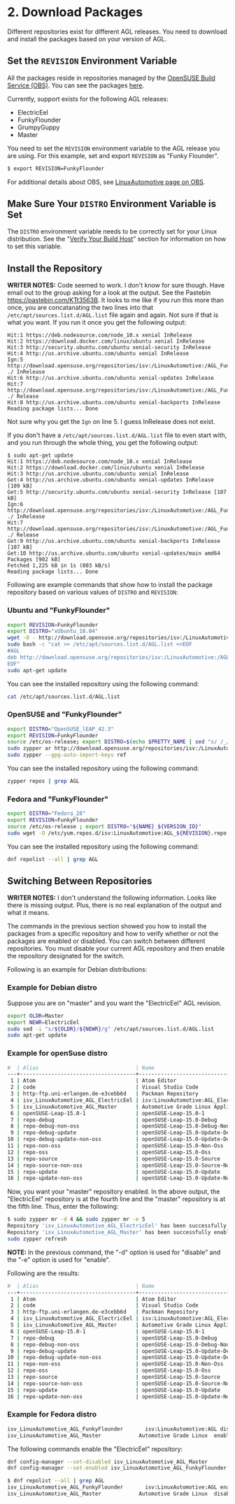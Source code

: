 # 2. Download Packages

Different repositories exist for different AGL releases.
You need to download and install the packages based on your version
of AGL.

## Set the `REVISION` Environment Variable

All the packages reside in repositories managed by the
[OpenSUSE Build Service (OBS)](https://build.opensuse.org/).
You can see the packages
[here](https://build.opensuse.org/project/subprojects/isv:LinuxAutomotive#).

Currently, support exists for the following AGL releases:

* ElectricEel
* FunkyFlounder
* GrumpyGuppy
* Master

You need to set the `REVISION` environment variable to the AGL release you
are using.
For this example, set and export `REVISION` as "Funky Flounder".

```bash
$ export REVISION=FunkyFlounder
```
For additional details about OBS, see
[LinuxAutomotive page on OBS](https://build.opensuse.org/project/show/isv:LinuxAutomotive).

## Make Sure Your `DISTRO` Environment Variable is Set

The `DISTRO` environment variable needs to be correctly set for your
Linux distribution.
See the
"[Verify Your Build Host](./1-verify-build-host.html)"
section for information on how to set this variable.

## Install the Repository

**WRITER NOTES:** Code seemed to work.
I don't know for sure though.
Have email out to the group asking for a look at the output.
See the Pastebin https://pastebin.com/KTt3563B.
It looks to me like if you run this more than once, you are concatanating the
two lines into that `/etc/apt/sources.list.d/AGL.list` file again and again.
Not sure if that is what you want.
If you run it once you get the following output:

```
Hit:1 https://deb.nodesource.com/node_10.x xenial InRelease
Hit:2 https://download.docker.com/linux/ubuntu xenial InRelease
Hit:3 http://security.ubuntu.com/ubuntu xenial-security InRelease
Hit:4 http://us.archive.ubuntu.com/ubuntu xenial InRelease
Ign:5 http://download.opensuse.org/repositories/isv:/LinuxAutomotive:/AGL_FunkyFlounder/xUbuntu_16.04 ./ InRelease
Hit:6 http://us.archive.ubuntu.com/ubuntu xenial-updates InRelease
Hit:7 http://download.opensuse.org/repositories/isv:/LinuxAutomotive:/AGL_FunkyFlounder/xUbuntu_16.04 ./ Release
Hit:8 http://us.archive.ubuntu.com/ubuntu xenial-backports InRelease
Reading package lists... Done
```

Not sure why you get the `Ign` on line 5.
I guess InRelease does not exist.

If you don't have a `/etc/apt/sources.list.d/AGL.list` file to even start with,
and you run through the whole thing, you get the following output:

```
$ sudo apt-get update
Hit:1 https://deb.nodesource.com/node_10.x xenial InRelease
Hit:2 https://download.docker.com/linux/ubuntu xenial InRelease
Hit:3 http://us.archive.ubuntu.com/ubuntu xenial InRelease
Get:4 http://us.archive.ubuntu.com/ubuntu xenial-updates InRelease [109 kB]
Get:5 http://security.ubuntu.com/ubuntu xenial-security InRelease [107 kB]
Ign:6 http://download.opensuse.org/repositories/isv:/LinuxAutomotive:/AGL_FunkyFlounder/xUbuntu_16.04 ./ InRelease
Hit:7 http://download.opensuse.org/repositories/isv:/LinuxAutomotive:/AGL_FunkyFlounder/xUbuntu_16.04 ./ Release
Get:9 http://us.archive.ubuntu.com/ubuntu xenial-backports InRelease [107 kB]
Get:10 http://us.archive.ubuntu.com/ubuntu xenial-updates/main amd64 Packages [902 kB]
Fetched 1,225 kB in 1s (803 kB/s)
Reading package lists... Done
```


Following are example commands that show how to install the package repository
based on various values of `DISTRO` and `REVISION`:

### Ubuntu and "FunkyFlounder"

```bash
export REVISION=FunkyFlounder
export DISTRO="xUbuntu_18.04"
wget -O - http://download.opensuse.org/repositories/isv:/LinuxAutomotive:/AGL_${REVISION}/${DISTRO}/Release.key | sudo apt-key add -
sudo bash -c "cat >> /etc/apt/sources.list.d/AGL.list <<EOF
#AGL
deb http://download.opensuse.org/repositories/isv:/LinuxAutomotive:/AGL_${REVISION}/${DISTRO}/ ./
EOF"
sudo apt-get update
```

You can see the installed repository using the following command:

```bash
cat /etc/apt/sources.list.d/AGL.list
```

### OpenSUSE and "FunkyFlounder"

```bash
export DISTRO="OpenSUSE_lEAP_42.3"
export REVISION=FunkyFlounder
source /etc/os-release; export DISTRO=$(echo $PRETTY_NAME | sed "s/ /_/g")
sudo zypper ar http://download.opensuse.org/repositories/isv:/LinuxAutomotive:/AGL_${REVISION}/${DISTRO}/isv:LinuxAutomotive:AGL_${REVISION}.repo
sudo zypper --gpg-auto-import-keys ref
```

You can see the installed repository using the following command:

```bash
zypper repos | grep AGL
```

### Fedora and "FunkyFlounder"

```bash
export DISTRO="Fedora_28"
export REVISION=FunkyFlounder
source /etc/os-release ; export DISTRO="${NAME}_${VERSION_ID}"
sudo wget -O /etc/yum.repos.d/isv:LinuxAutomotive:AGL_${REVISION}.repo http://download.opensuse.org/repositories/isv:/LinuxAutomotive:/AGL_${REVISION}/${DISTRO}/isv:LinuxAutomotive:AGL_${REVISION}.repo
```

You can see the installed repository using the following command:

```bash
dnf repolist --all | grep AGL
```

## Switching Between Repositories

**WRITER NOTES:** I don't understand the following information.
Looks like there is missing output.
Plus, there is no real explanation of the output and what it means.

The commands in the previous section showed you how to install the packages
from a specific repository and how to verify whether or not the packages
are enabled or disabled.
You can switch between different repositories.
You must disable your current AGL repository and then enable the repository
designated for the switch.

Following is an example for Debian distributions:

### Example for Debian distro

Suppose you are on "master" and you want the "ElectricEel" AGL revision.

```bash
export OLDR=Master
export NEWR=ElectricEel
sudo sed -i "s/${OLDR}/${NEWR}/g" /etc/apt/sources.list.d/AGL.list
sudo apt-get update
```

### Example for openSuse distro

```bash
#  | Alias                               | Name                                                                                      | Enabled | GPG Check | Refresh
---+-------------------------------------+-------------------------------------------------------------------------------------------+---------+-----------+--------
 1 | Atom                                | Atom Editor                                                                               | Yes     | (r ) Yes  | No
 2 | code                                | Visual Studio Code                                                                        | Yes     | (r ) Yes  | No
 3 | http-ftp.uni-erlangen.de-e3cebb6d   | Packman Repository                                                                        | Yes     | (r ) Yes  | Yes
 4 | isv_LinuxAutomotive_AGL_ElectricEel | isv:LinuxAutomotive:AGL_ElectricEel (openSUSE_Leap_15.0)                                  | Yes     | (r ) Yes  | No
 5 | isv_LinuxAutomotive_AGL_Master      | Automotive Grade Linux Application Development tools - master branch (openSUSE_Leap_15.0) | No      | ----      | ----
 6 | openSUSE-Leap-15.0-1                | openSUSE-Leap-15.0-1                                                                      | No      | ----      | ----
 7 | repo-debug                          | openSUSE-Leap-15.0-Debug                                                                  | No      | ----      | ----
 8 | repo-debug-non-oss                  | openSUSE-Leap-15.0-Debug-Non-Oss                                                          | No      | ----      | ----
 9 | repo-debug-update                   | openSUSE-Leap-15.0-Update-Debug                                                           | No      | ----      | ----
10 | repo-debug-update-non-oss           | openSUSE-Leap-15.0-Update-Debug-Non-Oss                                                   | No      | ----      | ----
11 | repo-non-oss                        | openSUSE-Leap-15.0-Non-Oss                                                                | Yes     | (r ) Yes  | Yes
12 | repo-oss                            | openSUSE-Leap-15.0-Oss                                                                    | Yes     | (r ) Yes  | Yes
13 | repo-source                         | openSUSE-Leap-15.0-Source                                                                 | No      | ----      | ----
14 | repo-source-non-oss                 | openSUSE-Leap-15.0-Source-Non-Oss                                                         | No      | ----      | ----
15 | repo-update                         | openSUSE-Leap-15.0-Update                                                                 | Yes     | (r ) Yes  | Yes
16 | repo-update-non-oss                 | openSUSE-Leap-15.0-Update-Non-Oss                                                         | Yes     | (r ) Yes  | Yes
```

Now, you want your "master" repository enabled.
In the above output, the "ElectricEel" repository is at the fourth line
and the "master" repository is at the fifth line.
Thus, enter the following:

```bash
$ sudo zypper mr -d 4 && sudo zypper mr -e 5
Repository 'isv_LinuxAutomotive_AGL_ElectricEel' has been successfully disabled.
Repository 'isv_LinuxAutomotive_AGL_Master' has been successfully enabled.
sudo zypper refresh
```

**NOTE:** In the previous command, the "-d" option is used for "disable" and the
"-e" option is used for "enable".

Following are the results:


```bash
#  | Alias                               | Name                                                                                      | Enabled | GPG Check | Refresh
---+-------------------------------------+-------------------------------------------------------------------------------------------+---------+-----------+--------
 1 | Atom                                | Atom Editor                                                                               | Yes     | (r ) Yes  | No
 2 | code                                | Visual Studio Code                                                                        | Yes     | (r ) Yes  | No
 3 | http-ftp.uni-erlangen.de-e3cebb6d   | Packman Repository                                                                        | Yes     | (r ) Yes  | Yes
 4 | isv_LinuxAutomotive_AGL_ElectricEel | isv:LinuxAutomotive:AGL_ElectricEel (openSUSE_Leap_15.0)                                  | No      | ----      | ----
 5 | isv_LinuxAutomotive_AGL_Master      | Automotive Grade Linux Application Development tools - master branch (openSUSE_Leap_15.0) | Yes     | (r ) Yes  | No
 6 | openSUSE-Leap-15.0-1                | openSUSE-Leap-15.0-1                                                                      | No      | ----      | ----
 7 | repo-debug                          | openSUSE-Leap-15.0-Debug                                                                  | No      | ----      | ----
 8 | repo-debug-non-oss                  | openSUSE-Leap-15.0-Debug-Non-Oss                                                          | No      | ----      | ----
 9 | repo-debug-update                   | openSUSE-Leap-15.0-Update-Debug                                                           | No      | ----      | ----
10 | repo-debug-update-non-oss           | openSUSE-Leap-15.0-Update-Debug-Non-Oss                                                   | No      | ----      | ----
11 | repo-non-oss                        | openSUSE-Leap-15.0-Non-Oss                                                                | Yes     | (r ) Yes  | Yes
12 | repo-oss                            | openSUSE-Leap-15.0-Oss                                                                    | Yes     | (r ) Yes  | Yes
13 | repo-source                         | openSUSE-Leap-15.0-Source                                                                 | No      | ----      | ----
14 | repo-source-non-oss                 | openSUSE-Leap-15.0-Source-Non-Oss                                                         | No      | ----      | ----
15 | repo-update                         | openSUSE-Leap-15.0-Update                                                                 | Yes     | (r ) Yes  | Yes
16 | repo-update-non-oss                 | openSUSE-Leap-15.0-Update-Non-Oss                                                         | Yes     | (r ) Yes  | Yes
```

### Example for Fedora distro

```bash
isv_LinuxAutomotive_AGL_FunkyFlounder       isv:LinuxAutomotive:AGL disabled
isv_LinuxAutomotive_AGL_Master            Automotive Grade Linux  enabled
```

The following commands enable the "ElectricEel" repository:

```bash
dnf config-manager --set-disabled isv_LinuxAutomotive_AGL_Master
dnf config-manager --set-enabled isv_LinuxAutomotive_AGL_FunkyFlounder
```

```bash
$ dnf repolist --all | grep AGL
isv_LinuxAutomotive_AGL_FunkyFlounder       isv:LinuxAutomotive:AGL enabled
isv_LinuxAutomotive_AGL_Master            Automotive Grade Linux  disabled
```
